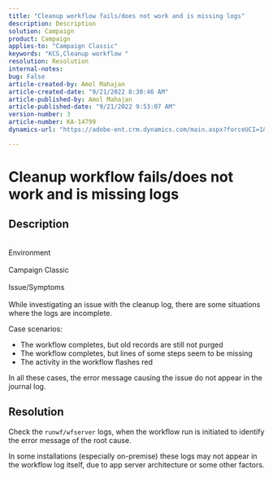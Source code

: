 ```yaml
---
title: "Cleanup workflow fails/does not work and is missing logs"
description: Description
solution: Campaign
product: Campaign
applies-to: "Campaign Classic"
keywords: "KCS,Cleanup workflow "
resolution: Resolution
internal-notes: 
bug: False
article-created-by: Amol Mahajan
article-created-date: "9/21/2022 8:30:46 AM"
article-published-by: Amol Mahajan
article-published-date: "9/21/2022 9:53:07 AM"
version-number: 3
article-number: KA-14799
dynamics-url: "https://adobe-ent.crm.dynamics.com/main.aspx?forceUCI=1&pagetype=entityrecord&etn=knowledgearticle&id=ae0018ac-8739-ed11-9db1-002248086cae"

---
```

# Cleanup workflow fails/does not work and is missing logs

## Description

<br>Environment<br><br>
Campaign Classic
<br><br>Issue/Symptoms<br><br>
While investigating an issue with the cleanup log, there are some situations where the logs are incomplete.

Case scenarios:

- The workflow completes, but old records are still not purged
- The workflow completes, but lines of some steps seem to be missing
- The activity in the workflow flashes red


In all these cases, the error message causing the issue do not appear in the journal log.


## Resolution


Check the `runwf/wfserver` logs, when the workflow run is initiated to identify the error message of the root cause.

In some installations (especially on-premise) these logs may not appear in the workflow log itself, due to app server architecture or some other factors.
